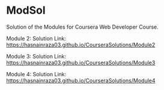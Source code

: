 # ModSol
Solution of the Modules for Coursera Web Developer Course.

Module 2:
Solution Link: https://hasnainraza03.github.io/CourseraSolutions/Module2

Module 3:
Solution Link: https://hasnainraza03.github.io/CourseraSolutions/Module3

Module 4:
Solution Link: https://hasnainraza03.github.io/CourseraSolutions/Module4


